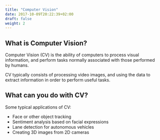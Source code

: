 ```yaml
---
title: "Computer Vision"
date: 2017-10-09T20:22:39+02:00
draft: false
weight: 2
---
```


## What is Computer Vision?

Computer Vision (CV) is the ability of computers to process visual information, and perform tasks normally associated with those performed by humans.

CV typically consists of processing video images, and using the data to extract information in order to perform useful tasks.

## What can you do with CV?

Some typical applications of CV:

- Face or other object tracking
- Sentiment analysis based on facial expressions
- Lane detection for autonomous vehicles
- Creating 3D images from 2D cameras
